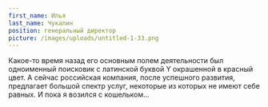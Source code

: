 ```yaml
---
first_name: Илья
last_name: Чукалин
position: генеральный директор
picture: /images/uploads/untitled-1-33.png
---
```

Какое-то время назад его основным полем деятельности был одноименный поисковик с латинской буквой Y окрашенной в красный цвет. А сейчас российская компания, после успешного развития, предлагает большой спектр услуг, некоторые из которых не имеют себе равных. И пока я возился с кошельком...